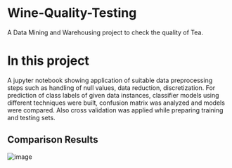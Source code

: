 # Wine-Quality-Testing
A Data Mining and Warehousing project to check the quality of Tea.

# In this project 
A jupyter notebook showing application of suitable data preprocessing steps such as handling of null values, data reduction, discretization. For prediction of class labels of given data instances, classifier models using different techniques were built, confusion matrix was analyzed and models were compared.
Also cross validation was applied while preparing training and testing sets.

## Comparison Results
![image](https://user-images.githubusercontent.com/61405061/126527226-032f8d10-21df-4e99-8f53-1cf0a3c96d71.png)


